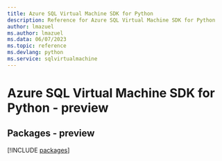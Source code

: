 ```yaml
---
title: Azure SQL Virtual Machine SDK for Python
description: Reference for Azure SQL Virtual Machine SDK for Python
author: lmazuel
ms.author: lmazuel
ms.data: 06/07/2023
ms.topic: reference
ms.devlang: python
ms.service: sqlvirtualmachine
---
```

# Azure SQL Virtual Machine SDK for Python - preview
## Packages - preview
[!INCLUDE [packages](sql-virtual-machine-index.md)]